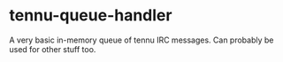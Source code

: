 # tennu-queue-handler

A very basic in-memory queue of tennu IRC messages. Can probably be used for other stuff too.

